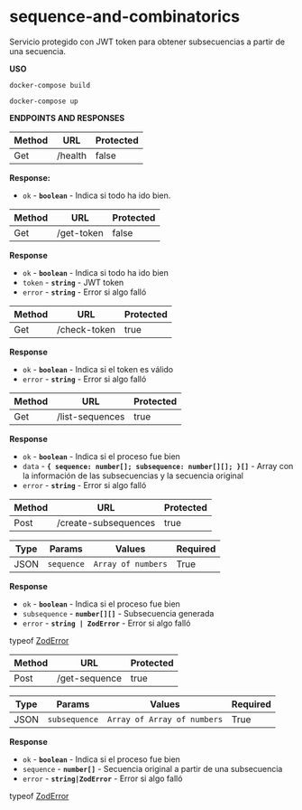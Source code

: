 # sequence-and-combinatorics

Servicio protegido con JWT token para obtener subsecuencias a partir de una secuencia.

**USO**

`docker-compose build`

`docker-compose up`

**ENDPOINTS AND RESPONSES**

| Method | URL         | Protected |
| ------ | ----------- | --------- |
| Get   | /health | false |


**Response:**

- `ok` - **`boolean`** - Indica si todo ha ido bien.


| Method | URL         | Protected |
| ------ | ----------- | --------- |
| Get   | /get-token | false |

**Response**

- `ok` - **`boolean`** - Indica si todo ha ido bien
- `token` - **`string`** - JWT token
- `error` - **`string`** - Error si algo falló


| Method | URL         | Protected |
| ------ | ----------- | --------- |
| Get   | /check-token | true |

**Response**

- `ok` - **`boolean`** - Indica si el token es válido
- `error` - **`string`** - Error si algo falló


| Method | URL         | Protected |
| ------ | ----------- | --------- |
| Get   | /list-sequences | true |

**Response**

- `ok` - **`boolean`** - Indica si el proceso fue bien
- `data` - **`{ sequence: number[]; subsequence: number[][]; }[]`** - Array con la información de las subsecuencias y la secuencia original
- `error` - **`string`** - Error si algo falló



| Method | URL         | Protected |
| ------ | ----------- | --------- |
| Post   | /create-subsequences | true |

| Type | Params    | Values   | Required |
| ---- | --------- | -------- | -------- |
| JSON | `sequence`   | `Array of numbers` | True     |

**Response**

- `ok` - **`boolean`** - Indica si el proceso fue bien
- `subsequence` - **`number[][]`** - Subsecuencia generada
- `error` - **`string | ZodError`** - Error si algo falló

typeof [ZodError](https://www.npmjs.com/package/zod#error-handling)


| Method | URL         | Protected |
| ------ | ----------- | --------- |
| Post   | /get-sequence | true |

| Type | Params    | Values   | Required |
| ---- | --------- | -------- | -------- |
| JSON | `subsequence`   | `Array of Array of numbers` | True     |

**Response**

- `ok` - **`boolean`** - Indica si el proceso fue bien
- `sequence` - **`number[]`** - Secuencia original a partir de una subsecuencia
- `error` - **`string|ZodError`** - Error si algo falló

typeof [ZodError](https://www.npmjs.com/package/zod#error-handling)